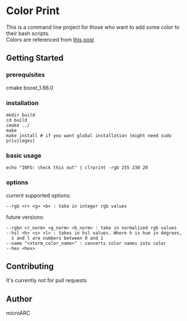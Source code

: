 # Color Print
This is a command line project for those who want to add some color to their
bash scripts.  
Colors are referenced from [this post](https://jonasjacek.github.io/colors/)
## Getting Started
### prerequisites
cmake boost_1.66.0
### installation
```
mkdir build
cd build
cmake ../
make
make install # if you want global installation (might need sudo privileges)
```
### basic usage
```
echo "INFO: check this out" | clrprint -rgb 255 230 20
```
### options
current supported options:
```
--rgb <r> <g> <b> : take in integer rgb values
```
future versions:
```
--rgbn <r_norm> <g_norm> <b_norm> : take in normalized rgb values
--hsl <h> <s> <l> : takes in hsl values. Where h is hue in degrees,  
  s and l are numbers between 0 and 1
--name "<xterm_color_name>" : converts color names into color
--hex <hex>
```
## Contributing
It's currently not for pull requests
## Author
microARC
